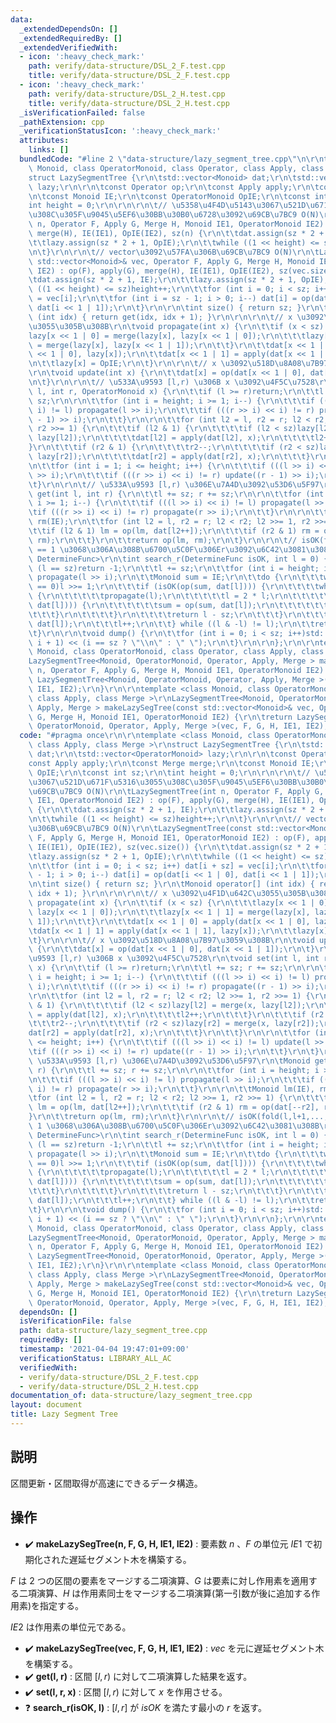 ```yaml
---
data:
  _extendedDependsOn: []
  _extendedRequiredBy: []
  _extendedVerifiedWith:
  - icon: ':heavy_check_mark:'
    path: verify/data-structure/DSL_2_F.test.cpp
    title: verify/data-structure/DSL_2_F.test.cpp
  - icon: ':heavy_check_mark:'
    path: verify/data-structure/DSL_2_H.test.cpp
    title: verify/data-structure/DSL_2_H.test.cpp
  _isVerificationFailed: false
  _pathExtension: cpp
  _verificationStatusIcon: ':heavy_check_mark:'
  attributes:
    links: []
  bundledCode: "#line 2 \"data-structure/lazy_segment_tree.cpp\"\n\r\ntemplate <class\
    \ Monoid, class OperatorMonoid, class Operator, class Apply, class Merge >\r\n\
    struct LazySegmentTree {\r\n\tstd::vector<Monoid> dat;\r\n\tstd::vector<OperatorMonoid>\
    \ lazy;\r\n\r\n\tconst Operator op;\r\n\tconst Apply apply;\r\n\tconst Merge merge;\r\
    \n\tconst Monoid IE;\r\n\tconst OperatorMonoid OpIE;\r\n\tconst int sz;\r\n\t\
    int height = 0;\r\n\r\n\r\n\t// \u5358\u4F4D\u5143\u3067\u521D\u671F\u5316\u3055\
    \u308C\u305F\u9045\u5EF6\u30BB\u30B0\u6728\u3092\u69CB\u7BC9 O(N)\r\n\tLazySegmentTree(int\
    \ n, Operator F, Apply G, Merge H, Monoid IE1, OperatorMonoid IE2) : op(F), apply(G),\
    \ merge(H), IE(IE1), OpIE(IE2), sz(n) {\r\n\t\tdat.assign(sz * 2 + 1, IE);\r\n\
    \t\tlazy.assign(sz * 2 + 1, OpIE);\r\n\t\twhile ((1 << height) <= sz)height++;\r\
    \n\t}\r\n\r\n\t// vector\u3092\u57FA\u306B\u69CB\u7BC9 O(N)\r\n\tLazySegmentTree(const\
    \ std::vector<Monoid>& vec, Operator F, Apply G, Merge H, Monoid IE1, OperatorMonoid\
    \ IE2) : op(F), apply(G), merge(H), IE(IE1), OpIE(IE2), sz(vec.size()) {\r\n\t\
    \tdat.assign(sz * 2 + 1, IE);\r\n\t\tlazy.assign(sz * 2 + 1, OpIE);\r\n\t\twhile\
    \ ((1 << height) <= sz)height++;\r\n\t\tfor (int i = 0; i < sz; i++) dat[i + sz]\
    \ = vec[i];\r\n\t\tfor (int i = sz - 1; i > 0; i--) dat[i] = op(dat[i << 1 | 0],\
    \ dat[i << 1 | 1]);\r\n\t}\r\n\r\n\tint size() { return sz; }\r\n\tMonoid operator[]\
    \ (int idx) { return get(idx, idx + 1); }\r\n\r\n\r\n\t// x \u3092\u4F1D\u642C\
    \u3055\u305B\u308B\r\n\tvoid propagate(int x) {\r\n\t\tif (x < sz) {\r\n\t\t\t\
    lazy[x << 1 | 0] = merge(lazy[x], lazy[x << 1 | 0]);\r\n\t\t\tlazy[x << 1 | 1]\
    \ = merge(lazy[x], lazy[x << 1 | 1]);\r\n\t\t}\r\n\t\tdat[x << 1 | 0] = apply(dat[x\
    \ << 1 | 0], lazy[x]);\r\n\t\tdat[x << 1 | 1] = apply(dat[x << 1 | 1], lazy[x]);\r\
    \n\t\tlazy[x] = OpIE;\r\n\t}\r\n\r\n\t// x \u3092\u518D\u8A08\u7B97\u3059\u308B\
    \r\n\tvoid update(int x) {\r\n\t\tdat[x] = op(dat[x << 1 | 0], dat[x << 1 | 1]);\r\
    \n\t}\r\n\r\n\t// \u533A\u9593 [l,r) \u306B x \u3092\u4F5C\u7528\r\n\tvoid set(int\
    \ l, int r, OperatorMonoid x) {\r\n\t\tif (l >= r)return;\r\n\t\tl += sz; r +=\
    \ sz;\r\n\r\n\t\tfor (int i = height; i >= 1; i--) {\r\n\t\t\tif (((l >> i) <<\
    \ i) != l) propagate(l >> i);\r\n\t\t\tif (((r >> i) << i) != r) propagate((r\
    \ - 1) >> i);\r\n\t\t}\r\n\r\n\t\tfor (int l2 = l, r2 = r; l2 < r2; l2 >>= 1,\
    \ r2 >>= 1) {\r\n\t\t\tif (l2 & 1) {\r\n\t\t\t\tif (l2 < sz)lazy[l2] = merge(x,\
    \ lazy[l2]);\r\n\t\t\t\tdat[l2] = apply(dat[l2], x);\r\n\t\t\t\tl2++;\r\n\t\t\t\
    }\r\n\t\t\tif (r2 & 1) {\r\n\t\t\t\tr2--;\r\n\t\t\t\tif (r2 < sz)lazy[r2] = merge(x,\
    \ lazy[r2]);\r\n\t\t\t\tdat[r2] = apply(dat[r2], x);\r\n\t\t\t}\r\n\t\t}\r\n\r\
    \n\t\tfor (int i = 1; i <= height; i++) {\r\n\t\t\tif (((l >> i) << i) != l) update(l\
    \ >> i);\r\n\t\t\tif (((r >> i) << i) != r) update((r - 1) >> i);\r\n\t\t}\r\n\
    \t}\r\n\r\n\t// \u533A\u9593 [l,r) \u306E\u7A4D\u3092\u53D6\u5F97\r\n\tMonoid\
    \ get(int l, int r) {\r\n\t\tl += sz; r += sz;\r\n\r\n\t\tfor (int i = height;\
    \ i >= 1; i--) {\r\n\t\t\tif (((l >> i) << i) != l) propagate(l >> i);\r\n\t\t\
    \tif (((r >> i) << i) != r) propagate(r >> i);\r\n\t\t}\r\n\r\n\t\tMonoid lm(IE),\
    \ rm(IE);\r\n\t\tfor (int l2 = l, r2 = r; l2 < r2; l2 >>= 1, r2 >>= 1) {\r\n\t\
    \t\tif (l2 & 1) lm = op(lm, dat[l2++]);\r\n\t\t\tif (r2 & 1) rm = op(dat[--r2],\
    \ rm);\r\n\t\t}\r\n\t\treturn op(lm, rm);\r\n\t}\r\n\r\n\t// isOK(fold(l,l+1,...,r-1,r))\
    \ == 1 \u3068\u306A\u308B\u6700\u5C0F\u306Er\u3092\u6C42\u3081\u308B\r\n\ttemplate<class\
    \ DetermineFunc>\r\n\tint search_r(DetermineFunc isOK, int l = 0) {\r\n\t\tif\
    \ (l == sz)return -1;\r\n\t\tl += sz;\r\n\t\tfor (int i = height; i >= 1; i--)\
    \ propagate(l >> i);\r\n\t\tMonoid sum = IE;\r\n\t\tdo {\r\n\t\t\twhile (l % 2\
    \ == 0)l >>= 1;\r\n\t\t\tif (isOK(op(sum, dat[l]))) {\r\n\t\t\t\twhile (l < sz)\
    \ {\r\n\t\t\t\t\tpropagate(l);\r\n\t\t\t\t\tl = 2 * l;\r\n\t\t\t\t\tif (!isOK(op(sum,\
    \ dat[l]))) {\r\n\t\t\t\t\t\tsum = op(sum, dat[l]);\r\n\t\t\t\t\t\tl++;\r\n\t\t\
    \t\t\t}\r\n\t\t\t\t}\r\n\t\t\t\treturn l - sz;\r\n\t\t\t}\r\n\t\t\tsum = op(sum,\
    \ dat[l]);\r\n\t\t\tl++;\r\n\t\t} while ((l & -l) != l);\r\n\t\treturn -1;\r\n\
    \t}\r\n\r\n\tvoid dump() {\r\n\t\tfor (int i = 0; i < sz; i++)std::cout << get(i,\
    \ i + 1) << (i == sz ? \"\\n\" : \" \");\r\n\t}\r\n\r\n};\r\n\r\ntemplate <class\
    \ Monoid, class OperatorMonoid, class Operator, class Apply, class Merge >\r\n\
    LazySegmentTree<Monoid, OperatorMonoid, Operator, Apply, Merge > makeLazySegTree(int\
    \ n, Operator F, Apply G, Merge H, Monoid IE1, OperatorMonoid IE2) {\r\n\treturn\
    \ LazySegmentTree<Monoid, OperatorMonoid, Operator, Apply, Merge >(n, F, G, H,\
    \ IE1, IE2);\r\n}\r\n\r\ntemplate <class Monoid, class OperatorMonoid, class Operator,\
    \ class Apply, class Merge >\r\nLazySegmentTree<Monoid, OperatorMonoid, Operator,\
    \ Apply, Merge > makeLazySegTree(const std::vector<Monoid>& vec, Operator F, Apply\
    \ G, Merge H, Monoid IE1, OperatorMonoid IE2) {\r\n\treturn LazySegmentTree<Monoid,\
    \ OperatorMonoid, Operator, Apply, Merge >(vec, F, G, H, IE1, IE2);\r\n}\r\n"
  code: "#pragma once\r\n\r\ntemplate <class Monoid, class OperatorMonoid, class Operator,\
    \ class Apply, class Merge >\r\nstruct LazySegmentTree {\r\n\tstd::vector<Monoid>\
    \ dat;\r\n\tstd::vector<OperatorMonoid> lazy;\r\n\r\n\tconst Operator op;\r\n\t\
    const Apply apply;\r\n\tconst Merge merge;\r\n\tconst Monoid IE;\r\n\tconst OperatorMonoid\
    \ OpIE;\r\n\tconst int sz;\r\n\tint height = 0;\r\n\r\n\r\n\t// \u5358\u4F4D\u5143\
    \u3067\u521D\u671F\u5316\u3055\u308C\u305F\u9045\u5EF6\u30BB\u30B0\u6728\u3092\
    \u69CB\u7BC9 O(N)\r\n\tLazySegmentTree(int n, Operator F, Apply G, Merge H, Monoid\
    \ IE1, OperatorMonoid IE2) : op(F), apply(G), merge(H), IE(IE1), OpIE(IE2), sz(n)\
    \ {\r\n\t\tdat.assign(sz * 2 + 1, IE);\r\n\t\tlazy.assign(sz * 2 + 1, OpIE);\r\
    \n\t\twhile ((1 << height) <= sz)height++;\r\n\t}\r\n\r\n\t// vector\u3092\u57FA\
    \u306B\u69CB\u7BC9 O(N)\r\n\tLazySegmentTree(const std::vector<Monoid>& vec, Operator\
    \ F, Apply G, Merge H, Monoid IE1, OperatorMonoid IE2) : op(F), apply(G), merge(H),\
    \ IE(IE1), OpIE(IE2), sz(vec.size()) {\r\n\t\tdat.assign(sz * 2 + 1, IE);\r\n\t\
    \tlazy.assign(sz * 2 + 1, OpIE);\r\n\t\twhile ((1 << height) <= sz)height++;\r\
    \n\t\tfor (int i = 0; i < sz; i++) dat[i + sz] = vec[i];\r\n\t\tfor (int i = sz\
    \ - 1; i > 0; i--) dat[i] = op(dat[i << 1 | 0], dat[i << 1 | 1]);\r\n\t}\r\n\r\
    \n\tint size() { return sz; }\r\n\tMonoid operator[] (int idx) { return get(idx,\
    \ idx + 1); }\r\n\r\n\r\n\t// x \u3092\u4F1D\u642C\u3055\u305B\u308B\r\n\tvoid\
    \ propagate(int x) {\r\n\t\tif (x < sz) {\r\n\t\t\tlazy[x << 1 | 0] = merge(lazy[x],\
    \ lazy[x << 1 | 0]);\r\n\t\t\tlazy[x << 1 | 1] = merge(lazy[x], lazy[x << 1 |\
    \ 1]);\r\n\t\t}\r\n\t\tdat[x << 1 | 0] = apply(dat[x << 1 | 0], lazy[x]);\r\n\t\
    \tdat[x << 1 | 1] = apply(dat[x << 1 | 1], lazy[x]);\r\n\t\tlazy[x] = OpIE;\r\n\
    \t}\r\n\r\n\t// x \u3092\u518D\u8A08\u7B97\u3059\u308B\r\n\tvoid update(int x)\
    \ {\r\n\t\tdat[x] = op(dat[x << 1 | 0], dat[x << 1 | 1]);\r\n\t}\r\n\r\n\t// \u533A\
    \u9593 [l,r) \u306B x \u3092\u4F5C\u7528\r\n\tvoid set(int l, int r, OperatorMonoid\
    \ x) {\r\n\t\tif (l >= r)return;\r\n\t\tl += sz; r += sz;\r\n\r\n\t\tfor (int\
    \ i = height; i >= 1; i--) {\r\n\t\t\tif (((l >> i) << i) != l) propagate(l >>\
    \ i);\r\n\t\t\tif (((r >> i) << i) != r) propagate((r - 1) >> i);\r\n\t\t}\r\n\
    \r\n\t\tfor (int l2 = l, r2 = r; l2 < r2; l2 >>= 1, r2 >>= 1) {\r\n\t\t\tif (l2\
    \ & 1) {\r\n\t\t\t\tif (l2 < sz)lazy[l2] = merge(x, lazy[l2]);\r\n\t\t\t\tdat[l2]\
    \ = apply(dat[l2], x);\r\n\t\t\t\tl2++;\r\n\t\t\t}\r\n\t\t\tif (r2 & 1) {\r\n\t\
    \t\t\tr2--;\r\n\t\t\t\tif (r2 < sz)lazy[r2] = merge(x, lazy[r2]);\r\n\t\t\t\t\
    dat[r2] = apply(dat[r2], x);\r\n\t\t\t}\r\n\t\t}\r\n\r\n\t\tfor (int i = 1; i\
    \ <= height; i++) {\r\n\t\t\tif (((l >> i) << i) != l) update(l >> i);\r\n\t\t\
    \tif (((r >> i) << i) != r) update((r - 1) >> i);\r\n\t\t}\r\n\t}\r\n\r\n\t//\
    \ \u533A\u9593 [l,r) \u306E\u7A4D\u3092\u53D6\u5F97\r\n\tMonoid get(int l, int\
    \ r) {\r\n\t\tl += sz; r += sz;\r\n\r\n\t\tfor (int i = height; i >= 1; i--) {\r\
    \n\t\t\tif (((l >> i) << i) != l) propagate(l >> i);\r\n\t\t\tif (((r >> i) <<\
    \ i) != r) propagate(r >> i);\r\n\t\t}\r\n\r\n\t\tMonoid lm(IE), rm(IE);\r\n\t\
    \tfor (int l2 = l, r2 = r; l2 < r2; l2 >>= 1, r2 >>= 1) {\r\n\t\t\tif (l2 & 1)\
    \ lm = op(lm, dat[l2++]);\r\n\t\t\tif (r2 & 1) rm = op(dat[--r2], rm);\r\n\t\t\
    }\r\n\t\treturn op(lm, rm);\r\n\t}\r\n\r\n\t// isOK(fold(l,l+1,...,r-1,r)) ==\
    \ 1 \u3068\u306A\u308B\u6700\u5C0F\u306Er\u3092\u6C42\u3081\u308B\r\n\ttemplate<class\
    \ DetermineFunc>\r\n\tint search_r(DetermineFunc isOK, int l = 0) {\r\n\t\tif\
    \ (l == sz)return -1;\r\n\t\tl += sz;\r\n\t\tfor (int i = height; i >= 1; i--)\
    \ propagate(l >> i);\r\n\t\tMonoid sum = IE;\r\n\t\tdo {\r\n\t\t\twhile (l % 2\
    \ == 0)l >>= 1;\r\n\t\t\tif (isOK(op(sum, dat[l]))) {\r\n\t\t\t\twhile (l < sz)\
    \ {\r\n\t\t\t\t\tpropagate(l);\r\n\t\t\t\t\tl = 2 * l;\r\n\t\t\t\t\tif (!isOK(op(sum,\
    \ dat[l]))) {\r\n\t\t\t\t\t\tsum = op(sum, dat[l]);\r\n\t\t\t\t\t\tl++;\r\n\t\t\
    \t\t\t}\r\n\t\t\t\t}\r\n\t\t\t\treturn l - sz;\r\n\t\t\t}\r\n\t\t\tsum = op(sum,\
    \ dat[l]);\r\n\t\t\tl++;\r\n\t\t} while ((l & -l) != l);\r\n\t\treturn -1;\r\n\
    \t}\r\n\r\n\tvoid dump() {\r\n\t\tfor (int i = 0; i < sz; i++)std::cout << get(i,\
    \ i + 1) << (i == sz ? \"\\n\" : \" \");\r\n\t}\r\n\r\n};\r\n\r\ntemplate <class\
    \ Monoid, class OperatorMonoid, class Operator, class Apply, class Merge >\r\n\
    LazySegmentTree<Monoid, OperatorMonoid, Operator, Apply, Merge > makeLazySegTree(int\
    \ n, Operator F, Apply G, Merge H, Monoid IE1, OperatorMonoid IE2) {\r\n\treturn\
    \ LazySegmentTree<Monoid, OperatorMonoid, Operator, Apply, Merge >(n, F, G, H,\
    \ IE1, IE2);\r\n}\r\n\r\ntemplate <class Monoid, class OperatorMonoid, class Operator,\
    \ class Apply, class Merge >\r\nLazySegmentTree<Monoid, OperatorMonoid, Operator,\
    \ Apply, Merge > makeLazySegTree(const std::vector<Monoid>& vec, Operator F, Apply\
    \ G, Merge H, Monoid IE1, OperatorMonoid IE2) {\r\n\treturn LazySegmentTree<Monoid,\
    \ OperatorMonoid, Operator, Apply, Merge >(vec, F, G, H, IE1, IE2);\r\n}\r\n"
  dependsOn: []
  isVerificationFile: false
  path: data-structure/lazy_segment_tree.cpp
  requiredBy: []
  timestamp: '2021-04-04 19:47:01+09:00'
  verificationStatus: LIBRARY_ALL_AC
  verifiedWith:
  - verify/data-structure/DSL_2_F.test.cpp
  - verify/data-structure/DSL_2_H.test.cpp
documentation_of: data-structure/lazy_segment_tree.cpp
layout: document
title: Lazy Segment Tree
---
```


## 説明
区間更新・区間取得が高速にできるデータ構造。

## 操作
- :heavy_check_mark: **makeLazySegTree(n, F, G, H, IE1, IE2)** : 要素数 $n$ 、$F$ の単位元 $IE1$ で初期化された遅延セグメント木を構築する。

$F$ は $2$ つの区間の要素をマージする二項演算、$G$ は要素に対し作用素を適用する二項演算、$H$ は作用素同士をマージする二項演算(第一引数が後に追加する作用素)を指定する。

$IE2$ は作用素の単位元である。

- :heavy_check_mark: **makeLazySegTree(vec, F, G, H, IE1, IE2)** : $vec$ を元に遅延セグメント木を構築する。
- :heavy_check_mark: **get(l, r)** : 区間 $[l,r)$ に対して二項演算した結果を返す。
- :heavy_check_mark: **set(l, r, x)** : 区間 $[l,r)$ に対して $x$ を作用させる。
- :question: **search_r(isOK, l)** : $[l,r]$ が $isOK$ を満たす最小の $r$ を返す。